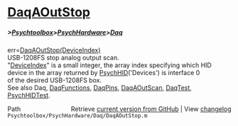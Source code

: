# [DaqAOutStop](DaqAOutStop)
##### >[Psychtoolbox](Psychtoolbox)>[PsychHardware](PsychHardware)>[Daq](Daq)

err=[DaqAOutStop](DaqAOutStop)[(DeviceIndex)]((DeviceIndex))  
USB-1208FS stop analog output scan.  
"[DeviceIndex](DeviceIndex)" is a small integer, the array index specifying which HID  
      device in the array returned by [PsychHID](PsychHID)('Devices') is interface 0  
      of the desired USB-1208FS box.  
See also Daq, [DaqFunctions](DaqFunctions), [DaqPins](DaqPins), [DaqAOutScan](DaqAOutScan), [DaqTest](DaqTest),   
[PsychHIDTest](PsychHIDTest).  




<div class="code_header" style="text-align:right;">
  <span style="float:left;">Path&nbsp;&nbsp;</span> <span class="counter">Retrieve <a href=
  "https://raw.github.com/Psychtoolbox-3/Psychtoolbox-3/beta/Psychtoolbox/PsychHardware/Daq/DaqAOutStop.m">current version from GitHub</a> | View <a href=
  "https://github.com/Psychtoolbox-3/Psychtoolbox-3/commits/beta/Psychtoolbox/PsychHardware/Daq/DaqAOutStop.m">changelog</a></span>
</div>
<div class="code">
  <code>Psychtoolbox/PsychHardware/Daq/DaqAOutStop.m</code>
</div>

